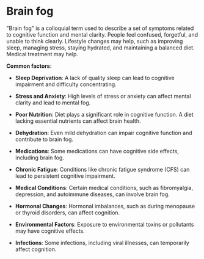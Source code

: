 <!--
source: gpt-3 + jph editing
tags: conditions
-->

# Brain fog

"Brain fog" is a colloquial term used to describe a set of symptoms related to cognitive function and mental clarity. People feel confused, forgetful, and unable to think clearly. Lifestyle changes may help, such as improving sleep, managing stress, staying hydrated, and maintaining a balanced diet. Medical treatment may help.

**Common factors**:

* **Sleep Deprivation**: A lack of quality sleep can lead to cognitive impairment and difficulty concentrating.

* **Stress and Anxiety**: High levels of stress or anxiety can affect mental clarity and lead to mental fog.

* **Poor Nutrition**: Diet plays a significant role in cognitive function. A diet lacking essential nutrients can affect brain health.

* **Dehydration**: Even mild dehydration can impair cognitive function and contribute to brain fog.

* **Medications**: Some medications can have cognitive side effects, including brain fog.

* **Chronic Fatigue**: Conditions like chronic fatigue syndrome (CFS) can lead to persistent cognitive impairment.

* **Medical Conditions**: Certain medical conditions, such as fibromyalgia, depression, and autoimmune diseases, can involve brain fog.

* **Hormonal Changes**: Hormonal imbalances, such as during menopause or thyroid disorders, can affect cognition.

* **Environmental Factors**: Exposure to environmental toxins or pollutants may have cognitive effects.

* **Infections**: Some infections, including viral illnesses, can temporarily affect cognition.
